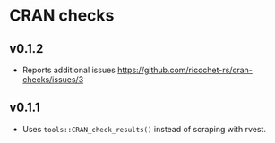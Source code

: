 # CRAN checks

## v0.1.2

- Reports additional issues <https://github.com/ricochet-rs/cran-checks/issues/3>

## v0.1.1

- Uses `tools::CRAN_check_results()` instead of scraping with rvest. 

